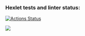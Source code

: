 ### Hexlet tests and linter status:
[![Actions Status](https://github.com/DeXXteR73/frontend-project-lvl1/workflows/hexlet-check/badge.svg)](https://github.com/DeXXteR73/frontend-project-lvl1/actions)

<a href="https://codeclimate.com/github/DeXXteR73/frontend-project-lvl1/maintainability"><img src="https://api.codeclimate.com/v1/badges/fe69c4f397b10062bece/maintainability" /></a>